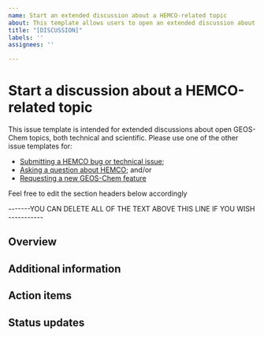 ```yaml
---
name: Start an extended discussion about a HEMCO-related topic
about: This template allows users to open an extended discussion about a particular HEMCO-related topic.
title: "[DISCUSSION]"
labels: ''
assignees: ''

---
```


# Start a discussion about a HEMCO-related topic

This issue template is intended for extended discussions about open GEOS-Chem topics, both technical and scientific.  Please use one of the other issue templates for:

* [Submitting a HEMCO bug or technical issue](https://github.com/geoschem/hemco/issues/new?assignees=&labels=&template=report-a-bug-or-technical-issue.md&title=%5BBUG%2FISSUE%5D);
* [Asking a question about HEMCO](https://github.com/geoschem/hemco/issues/new?assignees=&labels=&template=ask-a-question-about-hemco.md&title=%5BQUESTION%5D); and/or
* [Requesting a new GEOS-Chem feature](https://github.com/geoschem/hemco/issues/new?assignees=&labels=&template=request-a-new-feature.md&title=%5BFEATURE+REQUEST%5D.)

Feel free to edit the section headers below accordingly

-------YOU CAN DELETE ALL OF THE TEXT ABOVE THIS LINE IF YOU WISH -----------

## Overview

## Additional information

## Action items

## Status updates
